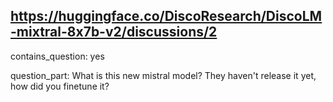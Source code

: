 ## https://huggingface.co/DiscoResearch/DiscoLM-mixtral-8x7b-v2/discussions/2

contains_question: yes

question_part: What is this new mistral model? They haven't release it yet, how did you finetune it?